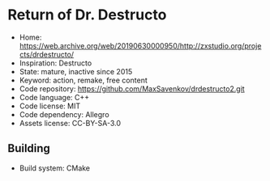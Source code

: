 # Return of Dr. Destructo

- Home: https://web.archive.org/web/20190630000950/http://zxstudio.org/projects/drdestructo/
- Inspiration: Destructo
- State: mature, inactive since 2015
- Keyword: action, remake, free content
- Code repository: https://github.com/MaxSavenkov/drdestructo2.git
- Code language: C++
- Code license: MIT
- Code dependency: Allegro
- Assets license: CC-BY-SA-3.0

## Building

- Build system: CMake
